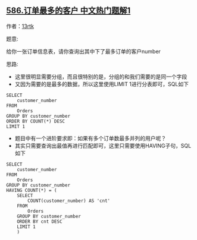## [586.订单最多的客户 中文热门题解1](https://leetcode.cn/problems/customer-placing-the-largest-number-of-orders/solutions/100000/havingzi-ju-de-li-liang-by-13rtk-kdxu)

作者：[13rtk](https://leetcode.cn/u/13rtk)

题意:

给你一张订单信息表，请你查询出其中下了最多订单的客户number





思路:

- 这里很明显需要分组，而且很特别的是，分组的和我们需要的是同一个字段
- 又因为需要的是最多的数据，所以这里使用LIMIT 1进行分表即可，SQL如下

```mysql
SELECT
    customer_number
FROM
    Orders
GROUP BY customer_number
ORDER BY COUNT(*) DESC
LIMIT 1
```



- 题目中有一个进阶要求即：如果有多个订单数最多并列的用户呢？
- 其实只需要查询出最值再进行匹配即可，这里只需要使用HAVING子句，SQL如下

```mysql
SELECT
    customer_number
FROM
    Orders
GROUP BY customer_number
HAVING COUNT(*) = (
    SELECT 
        COUNT(customer_number) AS 'cnt' 
    FROM 
        Orders 
    GROUP BY customer_number 
    ORDER BY cnt DESC  
    LIMIT 1
    )
```

